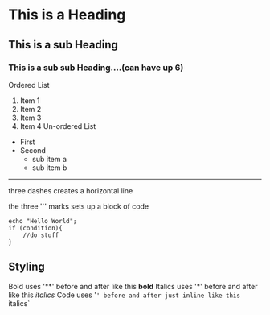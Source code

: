 # This is a Heading
## This is a sub Heading
### This is a sub sub Heading....(can have up 6)
Ordered List
1. Item 1
1. Item 2
1. Item 3
1. Item 4
Un-ordered List 
* First
* Second
  * sub item a
  * sub item b

---
three dashes creates a horizontal line

the three '`' marks sets up a block of code
```
echo "Hello World";
if (condition){
	//do stuff
}
```
Styling
---
Bold uses '**' before and after like this **bold**
Italics uses '*' before and after like this *italics*
Code uses '`' before and after just inline like this `italics`

